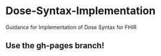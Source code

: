 # Dose-Syntax-Implementation
Guidance for Implementation of Dose Syntax for FHIR  

## Use the **gh-pages** branch!
